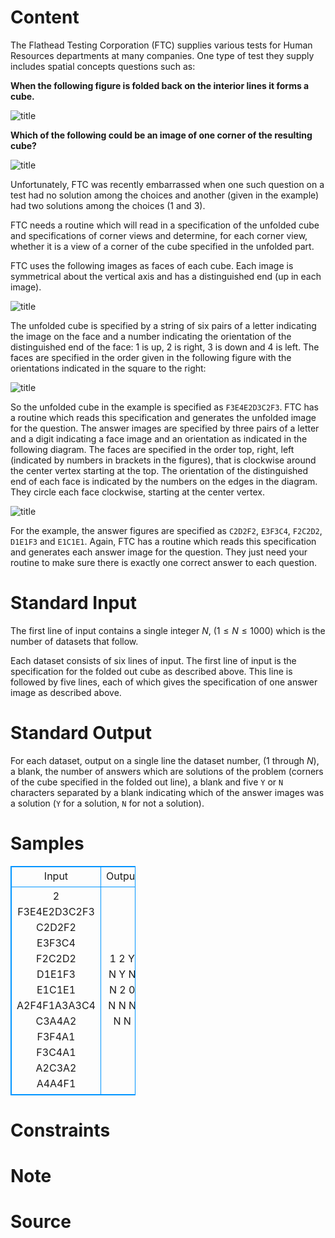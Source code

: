 
# Content

The Flathead Testing Corporation (FTC) supplies various tests for Human Resources departments at many companies. One type of test they supply includes spatial concepts questions such as:

**When the following figure is folded back on the interior lines it forms a cube.**

![title](/source/lutece/spatial-concepts-test/img/aHR0cHM6Ly9hY20udWVzdGMuZWR1LmNuL21lZGlhL2ltYWdlL3Byb2JsZW0vNDY3LzIwMTQwODIxMjMyNzI0OTM2MjIuSlBH.JPG)

**Which of the following could be an image of one corner of the resulting cube?**

![title](/source/lutece/spatial-concepts-test/img/aHR0cHM6Ly9hY20udWVzdGMuZWR1LmNuL21lZGlhL2ltYWdlL3Byb2JsZW0vNDY3LzIwMTQwODIxMjMyNzI5MzY4MjMuSlBH.JPG)

Unfortunately, FTC was recently embarrassed when one such question on a test had no solution among the choices and another (given in the example) had two solutions among the choices ($1$ and $3$).

FTC needs a routine which will read in a specification of the unfolded cube and specifications of corner views and determine, for each corner view, whether it is a view of a corner of the cube specified in the unfolded part.

FTC uses the following images as faces of each cube. Each image is symmetrical about the vertical axis and has a distinguished end (up in each image).

![title](/source/lutece/spatial-concepts-test/img/aHR0cHM6Ly9hY20udWVzdGMuZWR1LmNuL21lZGlhL2ltYWdlL3Byb2JsZW0vNDY3LzIwMTQwODIxMjMyNzMzNzQwMjQuSlBH.JPG)

The unfolded cube is specified by a string of six pairs of a letter indicating the image on the face and a number indicating the orientation of the distinguished end of the face: $1$ is up, $2$ is right, $3$ is down and $4$ is left. The faces are specified in the order given in the following figure with the orientations indicated in the square to the right:

![title](/source/lutece/spatial-concepts-test/img/aHR0cHM6Ly9hY20udWVzdGMuZWR1LmNuL21lZGlhL2ltYWdlL3Byb2JsZW0vNDY3LzIwMTQwODIxMjMyNzM5NzU5MjUuSlBH.JPG)

So the unfolded cube in the example is specified as `F3E4E2D3C2F3`. FTC has a routine which reads this specification and generates the unfolded image for the question.
The answer images are specified by three pairs of a letter and a digit indicating a face image and an orientation as indicated in the following diagram. The faces are specified in the order top, right, left (indicated by numbers in brackets in the figures), that is clockwise around the center vertex starting at the top. The orientation of the distinguished end of each face is indicated by the numbers on the edges in the diagram. They circle each face clockwise, starting at the center vertex.

![title](/source/lutece/spatial-concepts-test/img/aHR0cHM6Ly9hY20udWVzdGMuZWR1LmNuL21lZGlhL2ltYWdlL3Byb2JsZW0vNDY3LzIwMTQwODIxMjMyNzQ0NTU5MjYuSlBH.JPG)

For the example, the answer figures are specified as `C2D2F2`, `E3F3C4`, `F2C2D2`, `D1E1F3` and `E1C1E1`. Again, FTC has a routine which reads this specification and generates each answer image for the question. They just need your routine to make sure there is exactly one correct answer to each question.

# Standard Input

The first line of input contains a single integer $N$, ($1\leq N\leq 1000$) which is the number of datasets that follow.

Each dataset consists of six lines of input. The first line of input is the specification for the folded out cube as described above. This line is followed by five lines, each of which gives the specification of one answer image as described above.

# Standard Output

For each dataset, output on a single line the dataset number, ($1$ through $N$), a blank, the number of answers which are solutions of the problem (corners of the cube specified in the folded out line), a blank and five `Y` or `N` characters separated by a blank indicating which of the answer images was a
solution (`Y` for a solution, `N` for not a solution).

# Samples

<style>
        table,table tr th, table tr td { border:1px solid #0094ff; }
        table { width: 200px; min-height: 25px; line-height: 25px; text-align: center; border-collapse: collapse;}   
    </style>
<table>
	<tr>
		<td>Input</td>
		<td>Output</td>
	</tr>
<tr><td>2
F3E4E2D3C2F3
C2D2F2
E3F3C4
F2C2D2
D1E1F3
E1C1E1
A2F4F1A3A3C4
C3A4A2
F3F4A1
F3C4A1
A2C3A2
A4A4F1</td><td>1 2 Y N Y N N
2 0 N N N N N</td></tr></table>


# Constraints



# Note



# Source


